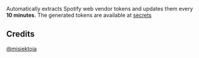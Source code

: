 Automatically extracts Spotify web vendor tokens and updates them every **10 minutes**.
The generated tokens are available at [secrets](https://github.com/afkarxyz/secretBytes/tree/main/secrets)

## Credits
[@misiektoja](https://github.com/misiektoja/spotify_monitor/blob/dev/debug/spotify_monitor_secret_grabber.py)
